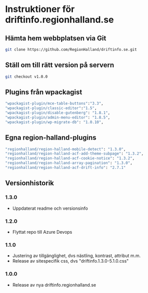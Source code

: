 # Instruktioner för driftinfo.regionhalland.se


## Hämta hem webbplatsen via Git

```sh
git clone https://github.com/RegionHalland/driftinfo.se.git
```


## Ställ om till rätt version på servern

```sh
git checkout v1.0.0
```


## Plugins från wpackagist

```sh
"wpackagist-plugin/mce-table-buttons":"3.3",
"wpackagist-plugin/classic-editor":"1.5",
"wpackagist-plugin/disable-gutenberg": "1.8.1",
"wpackagist-plugin/admin-menu-editor": "1.8.5",
"wpackagist-plugin/wp-migrate-db": "1.0.10",
```


## Egna region-halland-plugins

```sh
"regionhalland/region-halland-mobile-detect": "1.3.0",
"regionhalland/region-halland-acf-add-theme-subpage": "1.3.2",
"regionhalland/region-halland-acf-cookie-notice": "1.3.2",
"regionhalland/region-halland-array-pagination": "1.3.0",
"regionhalland/region-halland-acf-drift-info": "2.7.1"
```


## Versionhistorik

### 1.3.0
- Uppdaterat readme och versionsinfo

### 1.2.0
- Flyttat repo till Azure Devops

### 1.1.0
- Justering av tillgänglighet, dvs nästling, kontrast, attribut m.m.
- Release av sitespecifik css, dvs "driftinfo.1.3.0-5.1.0.css"

### 1.0.0
- Release av nya driftinfo.regionhalland.se